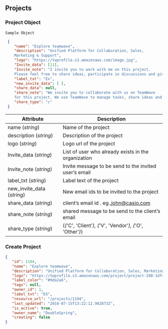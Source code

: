 ## Projects

### Project Object

```
Sample Object 
```

```json
 {
	"name": "Explore teamwave",
	"description": "Unified Platform for Collaboration, Sales, 
	Marketing & Support",
	"logo": "https://twprofile.s3.amazonaws.com/image.jpg",
	"Invite_data": [11],
	"Invite_note": "I invite you to work with me on this project. 
	Please feel free to share ideas, participate in discussions and give feedback. ",
	"label_txt": "Ex",
	"new_invite_data": [ ],
	"share_data": null,
	"share_note": "We invite you to collaborate with us on TeamWave 
	for this project. We use TeamWave to manage tasks, share ideas and discuss issues.",
	"share_type": "c"
 }
```
Attribute | Description
----------| ------------
name (*string*)| Name of the project
description (*string*)| Description of the project
logo (*string*)| Logo url of the project
Invite_data (*string*)| List of user who already exists in the organization
Invite_note (*string*)| Invite message to be send to the invited user’s email 
label_txt (*string*)| Label text of the project
new_invite_data (*string*)| New email ids to be invited to the project
share_data (*string*)| client’s email id . eg.,john@casio.com
share_note (*string*)| shared message to be send to the client’s email 
share_type (*string*)| (*(*'C', 'Client'*), (*'V', 'Vendor'*), (*'O', 'Other'*)*)

### Create Project

 ```json
{
    "id": 1194,
    "name": "Explore teamwave",
    "description": "Unified Platform for Collaboration, Sales, Marketing & Support",
    "logo": "https://twprofile.s3.amazonaws.com/project/project-280-1df41b3a-1437-415c-ad77-be917d6ec3f8-image.jpg",
    "label_color": "#9da2a6",
    "tags": null,
    "owner_id": 1,
    "label_txt": "EX",
    "resource_url": "/projects/1194",
    "last_updated": "2016-07-15T13:22:12.982873Z",
    "is_active": true,
    "owner_name": "DoubleSpring",
    "creating": false
}
```